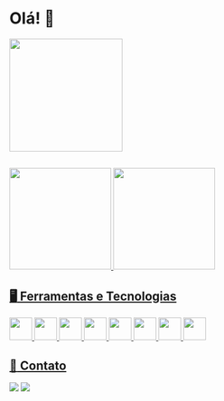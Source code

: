 # Olá! :wave:

<img src="https://media.giphy.com/media/13HBDT4QSTpveU/giphy.gif" width="200" height="200" />

##

<div>
<a href="https://github.com/GustavoHenriqueP">
<img height="180em" src="https://github-readme-stats.vercel.app/api?username=GustavoHenriqueP&show_icons=true&theme=codeSTACKr&include_all_commits=true&count_private=true"/>
<img height="180em" src="https://github-readme-stats.vercel.app/api/top-langs/?username=GustavoHenriqueP&layout=compact&langs_count=7&theme=codeSTACKr"/>
</div>
  
## :desktop_computer: Ferramentas e Tecnologias
<img src="https://cdn.jsdelivr.net/gh/devicons/devicon/icons/flutter/flutter-original.svg" width="40" height="40"/> <img src="https://cdn.jsdelivr.net/gh/devicons/devicon/icons/firebase/firebase-plain.svg" width="40" height="40"/> <img src="https://cdn.jsdelivr.net/gh/devicons/devicon/icons/java/java-original.svg" width="40" height="40"/> <img src="https://cdn.jsdelivr.net/gh/devicons/devicon/icons/androidstudio/androidstudio-original.svg" width="40" height="40"/> <img src="https://cdn.jsdelivr.net/gh/devicons/devicon/icons/selenium/selenium-original.svg" width="40" height="40"/> <img src="https://cdn.jsdelivr.net/gh/devicons/devicon/icons/microsoftsqlserver/microsoftsqlserver-plain.svg" width="40" height="40"/> <img src="https://cdn.jsdelivr.net/gh/devicons/devicon/icons/mysql/mysql-original.svg" width="40" height="40"/> <img src="https://cdn.jsdelivr.net/gh/devicons/devicon/icons/git/git-original.svg" width="40" height="40"/>

## :postbox: Contato

<div>
<a href = "mailto:gustavo_henriquedepaula@hotmail.com"><img src="https://img.shields.io/badge/Microsoft_Outlook-0078D4?style=for-the-badge&logo=microsoft-outlook&logoColor=white" target="_blank"></a>
<a href="https://www.linkedin.com/in/gustavo-h-a-de-paula/" target="_blank"><img src="https://img.shields.io/badge/-LinkedIn-%230077B5?style=for-the-badge&logo=linkedin&logoColor=white" target="_blank"></a>   
</div>


